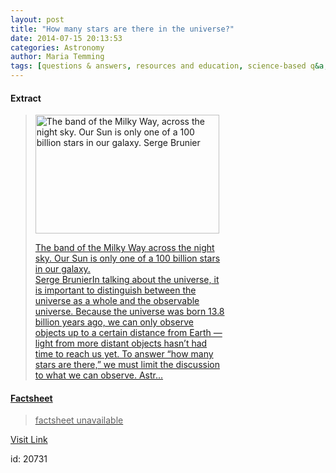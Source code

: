 ```yaml
---
layout: post
title: "How many stars are there in the universe?"
date: 2014-07-15 20:13:53
categories: Astronomy
author: Maria Temming
tags: [questions & answers, resources and education, science-based q&a, stars faq]
---
```



#### Extract
><div id="attachment_255426004" style="width: 304px" class="wp-caption alignright"><a href="http://d366w3m5tf0813.cloudfront.net/wp-content/uploads/milky-way1.jpg"><img class="size-medium wp-image-255426004" src="http://d366w3m5tf0813.cloudfront.net/wp-content/uploads/milky-way1-294x190.jpg" alt="The band of the Milky Way, across the night sky. Our Sun is only one of a 100 billion stars in our galaxy. Serge Brunier" width="294" height="190" /><p class="wp-caption-text">The band of the Milky Way across the night sky. Our Sun is only one of a 100 billion stars in our galaxy.<br />Serge BrunierIn talking about the universe, it is important to distinguish between the universe as a whole and the observable universe. Because the universe was born 13.8 billion years ago, we can only observe objects up to a certain distance from Earth — light from more distant objects hasn’t had time to reach us yet. To answer “how many stars are there,” we must limit the discussion to what we can observe. Astr...

#### Factsheet
>factsheet unavailable

[Visit Link](http://www.skyandtelescope.com/astronomy-resources/many-stars-universe/)

id:   20731
